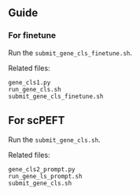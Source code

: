 ## Guide

### For finetune
Run the `submit_gene_cls_finetune.sh`.

Related files:
```
gene_cls1.py
run_gene_cls.sh
submit_gene_cls_finetune.sh
```

## For scPEFT
Run the `submit_gene_cls.sh`.

Related files:
```
gene_cls2_prompt.py
run_gene_ls_prompt.sh
submit_gene_cls.sh
```
